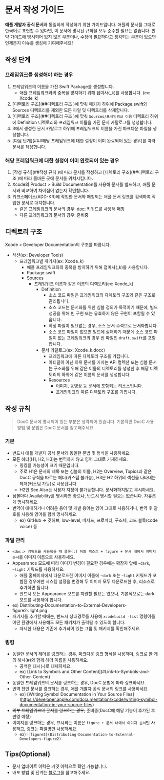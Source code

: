 # 문서 작성 가이드

**애플 개발자 공식 문서**와 동일하게 작성하기 위한 가이드입니다. 애플의 문서를 그대로 한국어로 표현할 수 있다면, 이 문서에 명시된 규칙을 모두 준수할 필요는 없습니다.  만약 가이드에 명시되어 있지 않은 부분이나, 수정이 필요하다고 생각되는 부분이 있으면 언제든지 이슈를 생성해 기여해주세요!

## 작성 단계 

### 프레임워크를 생성해야 하는 경우

1. 프레임워크의 이름을 가진 Swift Package를 생성합니다.
   - 애플 프레임워크와의 중복을 방지하기 위해 접미사(_k)를 사용합니다. (ex: Xcode_k)
2. [디렉토리 구조](##디렉토리 구조 )에 맞춰 패키지 하위에 Package.swift와 Sources 디렉토리를 제외한 모든 파일 및 디렉토리를 삭제합니다.
3. [디렉토리 구조](##디렉토리 구조 )에 맞춰 `Sources/프레임워크 이름` 디렉토리 하위에 Definition 디렉토리와 프레임워크 이름을 가진 문서 카탈로그를 생성합니다.
4. 3에서 생성한 문서 카탈로그 하위에 프레임워크의 이름을 가진 마크다운 파일을 생성합니다.
5. [다음 단계](###해당 프레임워크에 대한 설정이 이미 완료되어 있는 경우)를 따라 문서를 작성합니다.

### 해당 프레임워크에 대한 설정이 이미 완료되어 있는 경우

1. [작성 규칙](##작성 규칙 )에 따라 문서를 작성하고 [디렉토리 구조](##디렉토리 구조 )에 따라 올바른 곳에 문서를 위치시킵니다.
2. Xcode의 Product > Build Documentation를 사용해 문서를 빌드하고, 애플 문서와 비교하여 차이점이 없는지 확인합니다.
3. 워크스페이스(ADD-KR)에 작업한 문서와 매칭되는 애플 문서 링크를 검색하여 작업한 문서로 대치합니다.
   - 같은 프레임워크의 문서의 경우: <doc:> 키워드를 사용해 매칭
   - 다른 프레임워크의 문서의 경우: 준비중

## 디렉토리 구조 

Xcode > Developer Documentation의 구조를 따릅니다.

- 섹션(ex: Developer Tools)
  - 프레임워크별 패키지(ex: Xcode_k)
    - 애플 프레임워크와의 중복을 방지하기 위해 접미사(_k)를 사용합니다.
    - Package.swift
    - Sources
      - 프레임워크 이름과 같은 이름의 디렉토리(ex: Xcode_k)
        - Definition
          - 소스 코드 파일은 프레임워크의 디렉토리 구조와 같은 구조로 관리됩니다.
          - 소스 코드는 문서화를 위한 심볼 정의가 목적이기 때문에, 빌드 성공을 위해 빈 구현 또는 유효하지 않은 구현이 포함될 수 있습니다.
          - 확장 파일이 필요없는 경우, 소스 문서 주석으로 문서화합니다.
          - 소스 코드 파일이 없으면 빌드에 실패하기 때문에 소스 코드 파일이 없는 프레임워크의 경우 빈 파일인 `draft.swift`를 포함합니다.
        - 문서 카탈로그(ex: Xcode_k.docc)
          - 프레임워크에 따른 디렉토리 구조를 가집니다.
          - 아티클이 아닌 하위 문서를 가지는 API 컬렉션 또는 심볼 문서는 구조화를 위해 같은 이름의 디렉토리를 생성한 후 해당 디렉토리의 하위에 같은 이름의 문서를 생성합니다.
          - Resources
            - 이미지, 동영상 등 문서에 포함되는 리소스입니다.
            - 프레임워크의 따른 디렉토리 구조를 가집니다.

## 작성 규칙 

> DocC 문서에 명시되어 있는 부분은 생략되어 있습니다. 기본적인 DocC 사용 방법 및 문법은 DocC 문서를 참고해주세요.

### 기본

- 반드시 애플 개발자 공식 문서와 동일한 문법 및 형식을 사용하세요.
- 모든 헤더(H1, H2, H3)는 번역하지 않고 영어 그대로 기재하세요.
  - 링킹될 가능성이 크기 때문입니다.
  - 주로 H1은 문서의 제목 또는 심볼의 이름, H2는 Overview, Topics과 같은 DocC 규칙을 따르는 헤더(커스텀 불가능), H3은 H2 하위의 섹션을 나타내는 헤더(커스텀 가능)로 사용됩니다.
  - H2인 See Also는 사용자 지정이 불가능합니다. 문서화하지말고 무시하세요.
- 심볼마다 Availability를 명시하면 좋으나, 반드시 명시할 필요는 없습니다. 자유롭게 명시하세요.
- 번역이 애매하거나 어려운 용어 및 개발 용어는 영어 그대로 사용하거나, 번역 후 괄호를 사용해 영어를 함께 명시하세요.
  - ex) GitHub -> 깃허브, low-level, 메서드, 프로퍼티, 구조체, 코드 블록(code voice) 등

### 파일 관리

-  `<doc:> 키워드를 사용했을 때 콜론(:) 뒤의 텍스트 + figure + 문서 내에서 이미지 순서`를 이미지 이름으로 사용하세요.
  - Appearance 모드에 따라 이미지 변경이 필요한 경우에는 확장자 앞에 `~dark`, `~light` 키워드를 사용하세요.
    - 애플 홈페이지에서 다운로드한 이미지 이름에 `~dark` 또는 `~light` 키워드가 포함된 경우에만 시스템 설정을 변경해 두 이미지 모두 다운로드한 후, 리소스로 추가하면 됩니다.
    - 반드시 모든 Appearance 모드를 지원할 필요는 없으나, 기본적으로는 dark 모드를 사용해야 합니다.
  - ex) Distributing-Documentation-to-External-Developers-figure2~light.png
- 패키지를 추가할 때에는, 반드시 상대경로를 사용해 `xcodebuild -list` 명령어를 어떤 환경에서 사용해도 모든 패키지가 출력될 수 있도록 합니다.
  - 자세한 내용은 기존에 추가되어 있는 그룹 및 패키지를 확인해주세요.

### 링킹

- 동일한 문서의 헤더를 링크하는 경우, 마크다운 링크 형식을 사용하며, 링크로 한 개의 해시(#)와 함께 헤더 이름을 사용하세요.
  - 공백은 대시(-)로 대체하세요. 
  - ex) \[Link to Symbols and Other Content](#Link-to-Symbols-and-Other-Content)
- 동일한 프레임워크의 문서를 링크하는 경우, DocC 문법에 따라 링크하세요.
- 번역 전인 문서를 링크하는 경우, 애플 개발자 공식 문서의 링크를 사용하세요.
  - ex) \[Writing Symbol Documentation in Your Source Files](https://developer.apple.com/documentation/xcode/writing-symbol-documentation-in-your-source-files)
- ~~외부 프레임워크의 문서를 링크하는 경우,~~ 준비중(DocC에 해당 기능이 추가된 후 반영 예정)
- 이미지를 링크하는 경우, 표시되는 이름은 `figure + 문서 내에서 이미지 순서`만 사용하고, 링크는 파일명만 사용하세요.
  - ex)`![figure2](Distributing-Documentation-to-External-Developers-figure2)`

## Tips(Optional)

- 문서 업데이트 이력은 커밋 이력으로 확인 가능합니다.
- 배포 방법 및 단계는 [블로그](https://daeun28.github.io/github_pages를_사용한_docc_호스팅/post32/)를 참고해주세요.
